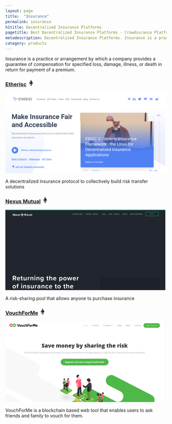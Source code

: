 ```yaml
---
layout: page
title:  "Insurance"
permalink: insurance
h1title: Decentralized Insurance Platforms
pagetitle: Best Decentralized Insurance Platforms - Crowdsurance Platforms
metadescription: Decentralized Insurance Platforms. Insurance is a practice or arrangement by which a company provides a guarantee of compensation for specified loss, damage, illness, or death in return for payment of a premium.
category: products
---
```


Insurance is a practice or arrangement by which a company provides a guarantee of compensation for specified loss, damage, illness, or death in return for payment of a premium.

### [Etherisc](https://etherisc.com/) ![](/images/ether.png "Built on Ethereum or related to Ethereum ecosystem")

![](/images/output_md/httpsetherisccom.png)

A decentralized insurance protocol to collectively build risk transfer solutions

### [Nexus Mutual](https://www.nexusmutual.io/) ![](/images/ether.png "Built on Ethereum or related to Ethereum ecosystem")

![](/images/output_md/httpswwwnexusmutualio.png)

A risk-sharing pool that allows anyone to purchase insurance

### [VouchForMe](https://vouchforme.co/) ![](/images/ether.png "Built on Ethereum or related to Ethereum ecosystem")

![](/images/output_md/httpsvouchformeco.png)

VouchForMe is a blockchain based web tool that enables users to ask friends and family to vouch for them.
